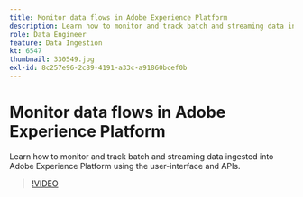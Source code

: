 ```yaml
---
title: Monitor data flows in Adobe Experience Platform
description: Learn how to monitor and track batch and streaming data ingested into Adobe Experience Platform using the user-interface and APIs
role: Data Engineer
feature: Data Ingestion
kt: 6547
thumbnail: 330549.jpg
exl-id: 8c257e96-2c89-4191-a33c-a91860bcef0b
---
```

# Monitor data flows in Adobe Experience Platform

Learn how to monitor and track batch and streaming data ingested into Adobe Experience Platform using the user-interface and APIs.

>[!VIDEO](https://video.tv.adobe.com/v/3409475?quality=12&learn=on)
